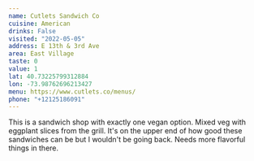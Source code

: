 ```yaml
---
name: Cutlets Sandwich Co
cuisine: American
drinks: False
visited: "2022-05-05"
address: E 13th & 3rd Ave
area: East Village
taste: 0
value: 1
lat: 40.73225799312884
lon: -73.98762696213427
menu: https://www.cutlets.co/menus/
phone: "+12125186091"
---
```


This is a sandwich shop with exactly one vegan option. Mixed veg with eggplant slices from the grill. It's on the upper end of how good these sandwiches can be but I wouldn't be going back. Needs more flavorful things in there.

